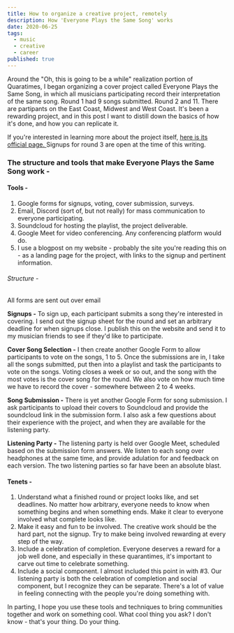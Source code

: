```yaml
---
title: How to organize a creative project, remotely
description: How 'Everyone Plays the Same Song' works
date: 2020-06-25
tags:
  - music
  - creative
  - career
published: true
---
```

Around the "Oh, this is going to be a while" realization portion of Quaratimes, I began organizing a cover project called Everyone Plays the Same Song, in which all musicians participating record their interpretation of the same song. Round 1 had 9 songs submitted. Round 2 and 11. There are partipants on the East Coast, Midwest and West Coast. It's been a rewarding project, and in this post I want to distill down the basics of how it's done, and how you can replicate it. 

If you're interested in learning more about the project itself, [here is its official page. ](https://natespilman.com/blog/everyone-plays-the-same-song/)Signups for round 3 are open at the time of this writing. 

### The structure and tools that make Everyone Plays the Same Song work -

#### Tools -

1. Google forms for signups, voting, cover submission, surveys. 
2. Email, Discord (sort of, but not really) for mass communication to everyone participating. 
3. Soundcloud for hosting the playlist, the project deliverable. 
4. Google Meet for video conferencing. Any conferencing platform would do. 
5. I use a blogpost on my website - probably the site you're reading this on - as a landing page for the project, with links to the signup and pertinent information. 

###### Structure -

All forms are sent out over email

**Signups -** To sign up, each participant submits a song they're interested in covering.  I send out the signup sheet for the round and set an arbitrary deadline for when signups close. I publish this on the website and send it to my musician friends to see if they'd like to participate. 

**Cover Song Selection -**  I then create another Google Form to allow participants to vote on the songs, 1 to 5. Once the submissions are in, I take all the songs submitted, put then into a playlist and task the participants to vote on the songs. Voting closes a week or so out, and the  song with the most votes is the cover song for the round. We also vote on how much time we have to record the cover - somewhere between 2 to 4 weeks. 

**Song Submission -**  There is yet another Google Form for song submission. I ask participants to upload their covers to Soundcloud and provide the soundcloud link in the submission form. I also ask a few questions about their experience with the project, and when they are available for the listening party.

**Listening Party -** The listening party is held over Google Meet, scheduled based on the submission form answers. We listen to each song over headphones at the same time, and provide adulation for and feedback on each version. The two listening parties so far have been an absolute blast. 



#### Tenets - 

1. Understand what a finished round or project looks like, and set deadlines. No matter how arbitrary, everyone needs to know when something begins and when something ends. Make it clear to everyone involved what complete looks like. 
2. Make it easy and fun to be involved. The creative work should be the hard part, not the signup. Try to make being involved rewarding at every step of the way. 
3. Include a celebration of completion. Everyone deserves a reward for a job well done, and especially in these quarantimes, it's important to carve out time to celebrate something. 
4. Include a social component. I almost included this point in with #3. Our listening party is both the celebration of completion and social component, but I recognize they can be separate. There's a lot of value in feeling connecting with the people you're doing something with. 



In parting, I hope you use these tools and techniques to bring communities together and work on something cool. What cool thing you ask? I don't know - that's your thing. Do your thing.